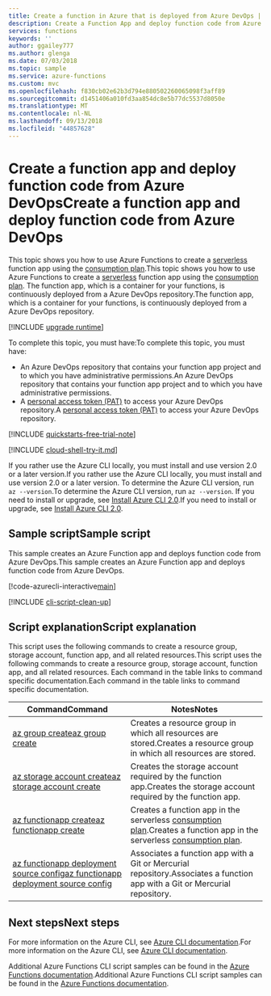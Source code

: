 ```yaml
---
title: Create a function in Azure that is deployed from Azure DevOps | Microsoft Docs
description: Create a Function App and deploy function code from Azure DevOps
services: functions
keywords: ''
author: ggailey777
ms.author: glenga
ms.date: 07/03/2018
ms.topic: sample
ms.service: azure-functions
ms.custom: mvc
ms.openlocfilehash: f830cb02e62b3d794e880502260065098f3aff89
ms.sourcegitcommit: d1451406a010fd3aa854dc8e5b77dc5537d8050e
ms.translationtype: MT
ms.contentlocale: nl-NL
ms.lasthandoff: 09/13/2018
ms.locfileid: "44857628"
---
```

# <a name="create-a-function-app-and-deploy-function-code-from-azure-devops"></a><span data-ttu-id="b62d2-103">Create a function app and deploy function code from Azure DevOps</span><span class="sxs-lookup"><span data-stu-id="b62d2-103">Create a function app and deploy function code from Azure DevOps</span></span>

<span data-ttu-id="b62d2-104">This topic shows you how to use Azure Functions to create a [serverless](https://azure.microsoft.com/overview/serverless-computing/) function app using the [consumption plan](../functions-scale.md#consumption-plan).</span><span class="sxs-lookup"><span data-stu-id="b62d2-104">This topic shows you how to use Azure Functions to create a [serverless](https://azure.microsoft.com/overview/serverless-computing/) function app using the [consumption plan](../functions-scale.md#consumption-plan).</span></span> <span data-ttu-id="b62d2-105">The function app, which is a container for your functions, is continuously deployed from a Azure DevOps repository.</span><span class="sxs-lookup"><span data-stu-id="b62d2-105">The function app, which is a container for your functions, is continuously deployed from a Azure DevOps repository.</span></span> 

[!INCLUDE [upgrade runtime](../../../includes/functions-cli-version-note.md)]

<span data-ttu-id="b62d2-106">To complete this topic, you must have:</span><span class="sxs-lookup"><span data-stu-id="b62d2-106">To complete this topic, you must have:</span></span>

* <span data-ttu-id="b62d2-107">An Azure DevOps repository that contains your function app project and to which you have administrative permissions.</span><span class="sxs-lookup"><span data-stu-id="b62d2-107">An Azure DevOps repository that contains your function app project and to which you have administrative permissions.</span></span>
* <span data-ttu-id="b62d2-108">A [personal access token (PAT)](https://docs.microsoft.com/azure/devops/organizations/accounts/use-personal-access-tokens-to-authenticate) to access your Azure DevOps repository.</span><span class="sxs-lookup"><span data-stu-id="b62d2-108">A [personal access token (PAT)](https://docs.microsoft.com/azure/devops/organizations/accounts/use-personal-access-tokens-to-authenticate) to access your Azure DevOps repository.</span></span>

[!INCLUDE [quickstarts-free-trial-note](../../../includes/quickstarts-free-trial-note.md)]

[!INCLUDE [cloud-shell-try-it.md](../../../includes/cloud-shell-try-it.md)]

<span data-ttu-id="b62d2-109">If you rather use the Azure CLI locally, you must install and use version 2.0 or a later version.</span><span class="sxs-lookup"><span data-stu-id="b62d2-109">If you rather use the Azure CLI locally, you must install and use version 2.0 or a later version.</span></span> <span data-ttu-id="b62d2-110">To determine the Azure CLI version, run `az --version`.</span><span class="sxs-lookup"><span data-stu-id="b62d2-110">To determine the Azure CLI version, run `az --version`.</span></span> <span data-ttu-id="b62d2-111">If you need to install or upgrade, see [Install Azure CLI 2.0]( /cli/azure/install-azure-cli).</span><span class="sxs-lookup"><span data-stu-id="b62d2-111">If you need to install or upgrade, see [Install Azure CLI 2.0]( /cli/azure/install-azure-cli).</span></span> 

## <a name="sample-script"></a><span data-ttu-id="b62d2-112">Sample script</span><span class="sxs-lookup"><span data-stu-id="b62d2-112">Sample script</span></span>

<span data-ttu-id="b62d2-113">This sample creates an Azure Function app and deploys function code from Azure DevOps.</span><span class="sxs-lookup"><span data-stu-id="b62d2-113">This sample creates an Azure Function app and deploys function code from Azure DevOps.</span></span>

[!code-azurecli-interactive[main](../../../cli_scripts/azure-functions/deploy-function-app-with-function-vsts/deploy-function-app-with-function-vsts.sh?highlight=3-4 "Azure Service")]

[!INCLUDE [cli-script-clean-up](../../../includes/cli-script-clean-up.md)]

## <a name="script-explanation"></a><span data-ttu-id="b62d2-114">Script explanation</span><span class="sxs-lookup"><span data-stu-id="b62d2-114">Script explanation</span></span>

<span data-ttu-id="b62d2-115">This script uses the following commands to create a resource group, storage account, function app, and all related resources.</span><span class="sxs-lookup"><span data-stu-id="b62d2-115">This script uses the following commands to create a resource group, storage account, function app, and all related resources.</span></span> <span data-ttu-id="b62d2-116">Each command in the table links to command specific documentation.</span><span class="sxs-lookup"><span data-stu-id="b62d2-116">Each command in the table links to command specific documentation.</span></span>

| <span data-ttu-id="b62d2-117">Command</span><span class="sxs-lookup"><span data-stu-id="b62d2-117">Command</span></span> | <span data-ttu-id="b62d2-118">Notes</span><span class="sxs-lookup"><span data-stu-id="b62d2-118">Notes</span></span> |
|---|---|
| [<span data-ttu-id="b62d2-119">az group create</span><span class="sxs-lookup"><span data-stu-id="b62d2-119">az group create</span></span>](https://docs.microsoft.com/cli/azure/group#az-group-create) | <span data-ttu-id="b62d2-120">Creates a resource group in which all resources are stored.</span><span class="sxs-lookup"><span data-stu-id="b62d2-120">Creates a resource group in which all resources are stored.</span></span> |
| [<span data-ttu-id="b62d2-121">az storage account create</span><span class="sxs-lookup"><span data-stu-id="b62d2-121">az storage account create</span></span>](https://docs.microsoft.com/cli/azure/storage/account#az-storage-account-create) | <span data-ttu-id="b62d2-122">Creates the storage account required by the function app.</span><span class="sxs-lookup"><span data-stu-id="b62d2-122">Creates the storage account required by the function app.</span></span> |
| [<span data-ttu-id="b62d2-123">az functionapp create</span><span class="sxs-lookup"><span data-stu-id="b62d2-123">az functionapp create</span></span>](https://docs.microsoft.com/cli/azure/functionapp#az-functionapp-create) | <span data-ttu-id="b62d2-124">Creates a function app in the serverless [consumption plan](../functions-scale.md#consumption-plan).</span><span class="sxs-lookup"><span data-stu-id="b62d2-124">Creates a function app in the serverless [consumption plan](../functions-scale.md#consumption-plan).</span></span> |
| [<span data-ttu-id="b62d2-125">az functionapp deployment source config</span><span class="sxs-lookup"><span data-stu-id="b62d2-125">az functionapp deployment source config</span></span>](https://docs.microsoft.com/cli/azure/functionapp/deployment/source#az-functionapp-deployment-source-config) | <span data-ttu-id="b62d2-126">Associates a function app with a Git or Mercurial repository.</span><span class="sxs-lookup"><span data-stu-id="b62d2-126">Associates a function app with a Git or Mercurial repository.</span></span> |

## <a name="next-steps"></a><span data-ttu-id="b62d2-127">Next steps</span><span class="sxs-lookup"><span data-stu-id="b62d2-127">Next steps</span></span>

<span data-ttu-id="b62d2-128">For more information on the Azure CLI, see [Azure CLI documentation](https://docs.microsoft.com/cli/azure).</span><span class="sxs-lookup"><span data-stu-id="b62d2-128">For more information on the Azure CLI, see [Azure CLI documentation](https://docs.microsoft.com/cli/azure).</span></span>

<span data-ttu-id="b62d2-129">Additional Azure Functions CLI script samples can be found in the [Azure Functions documentation](../functions-cli-samples.md).</span><span class="sxs-lookup"><span data-stu-id="b62d2-129">Additional Azure Functions CLI script samples can be found in the [Azure Functions documentation](../functions-cli-samples.md).</span></span>

